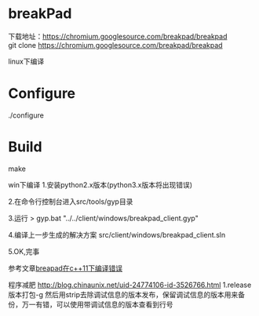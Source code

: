 # breakPad

下载地址：https://chromium.googlesource.com/breakpad/breakpad   
git clone https://chromium.googlesource.com/breakpad/breakpad

linux下编译
# Configure
./configure
# Build
make
 
win下编译
1.安装python2.x版本(python3.x版本将出现错误)

2.在命令行控制台进入src/tools/gyp目录

3.运行 > gyp.bat "../../client/windows/breakpad_client.gyp"

4.编译上一步生成的解决方案 src/client/windows/breakpad_client.sln

5.OK,完事

参考文章[breapad在c++11下编译错误](http://blog.csdn.net/brook0344/article/details/25308653)

程序减肥
http://blog.chinaunix.net/uid-24774106-id-3526766.html
1.release版本打包-g 然后用strip去除调试信息的版本发布，保留调试信息的版本用来备份，万一有错，可以使用带调试信息的版本查看到行号
